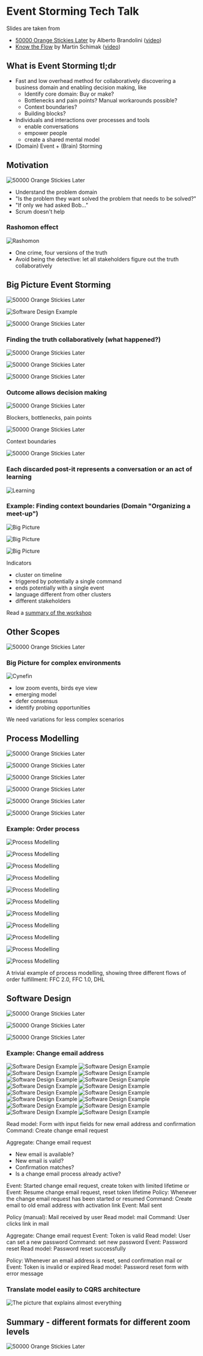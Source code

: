 # Event Storming Tech Talk

Slides are taken from 
- [50000 Orange Stickies Later](https://de.slideshare.net/ziobrando/50000-orange-stickies-later) by Alberto Brandolini ([video](https://www.youtube.com/watch?v=1i6QYvYhlYQ))
- [Know the Flow](https://speakerdeck.com/martinschimak/ddd-exchange-london-2018-know-the-flow-events-commands-and-long-running-services) by Martin Schimak ([video](https://skillsmatter.com/skillscasts/11518-know-the-flow-events-commands-and-long-running-services))

## What is Event Storming tl;dr

- Fast and low overhead method for collaboratively discovering a business domain and enabling decision making, like
  - Identify core domain: Buy or make? 
  - Bottlenecks and pain points? Manual workarounds possible?
  - Context boundaries?
  - Building blocks?
- Individuals and interactions over processes and tools
  - enable conversations
  - empower people
  - create a shared mental model
- (Domain) Event + (Brain) Storming

## Motivation 

![50000 Orange Stickies Later](50000-orange-stickies-later-04.jpg)

- Understand the problem domain
- "Is the problem they want solved the problem that needs to be solved?"
- "If only we had asked Bob..."
- Scrum doesn't help

### Rashomon effect

![Rashomon](rashomon.jpg)

- One crime, four versions of the truth
- Avoid being the detective: let all stakeholders figure out the truth collaboratively


## Big Picture Event Storming

![50000 Orange Stickies Later](50000-orange-stickies-later-01.jpg)

![Software Design Example](software-design/01.jpg)

![50000 Orange Stickies Later](50000-orange-stickies-later-02.jpg)

### Finding the truth collaboratively (what happened?)
   
![50000 Orange Stickies Later](50000-orange-stickies-later-03.jpg)

![50000 Orange Stickies Later](50000-orange-stickies-later-18.jpg)

![50000 Orange Stickies Later](50000-orange-stickies-later-05.jpg)

### Outcome allows decision making

![50000 Orange Stickies Later](50000-orange-stickies-later-07.jpg)

Blockers, bottlenecks, pain points

![50000 Orange Stickies Later](50000-orange-stickies-later-08.jpg)

Context boundaries

![50000 Orange Stickies Later](50000-orange-stickies-later-19.jpg)

### Each discarded post-it represents a conversation or an act of learning

![Learning](learning.jpg)

### Example: Finding context boundaries (Domain "Organizing a meet-up")

![Big Picture](big-picture-1.jpg)

![Big Picture](big-picture-2.jpg)

![Big Picture](big-picture-3.jpg)

Indicators
- cluster on timeline
- triggered by potentially a single command
- ends potentially with a single event
- language different from other clusters
- different stakeholders

Read a [summary of the workshop](https://medium.com/jugthde/domain-driven-design-renaissance-event-storming-a193db8ef887)

## Other Scopes

![50000 Orange Stickies Later](50000-orange-stickies-later-21.jpg)

### Big Picture for complex environments

![Cynefin](Cynefin.png)

- low zoom events, birds eye view 
- emerging model
- defer consensus
- identify probing opportunities

We need variations for less complex scenarios

## Process Modelling

![50000 Orange Stickies Later](50000-orange-stickies-later-09.jpg)

![50000 Orange Stickies Later](50000-orange-stickies-later-10.jpg)

![50000 Orange Stickies Later](50000-orange-stickies-later-11.jpg)

![50000 Orange Stickies Later](50000-orange-stickies-later-12.jpg)

![50000 Orange Stickies Later](50000-orange-stickies-later-13.jpg)

![50000 Orange Stickies Later](50000-orange-stickies-later-14.jpg)

### Example: Order process

![Process Modelling](process-modelling-01.jpg)

![Process Modelling](process-modelling-02.jpg)

![Process Modelling](process-modelling-03.jpg)

![Process Modelling](process-modelling-04.jpg)

![Process Modelling](process-modelling-05.jpg)

![Process Modelling](process-modelling-06.jpg)

![Process Modelling](process-modelling-07.jpg)

![Process Modelling](process-modelling-08.jpg)

![Process Modelling](process-modelling-09.jpg)

![Process Modelling](process-modelling-10.jpg)

![Process Modelling](process-modelling-example.jpg)

A trivial example of process modelling, showing three different flows of order fulfillment: FFC 2.0, FFC 1.0, DHL

## Software Design

![50000 Orange Stickies Later](50000-orange-stickies-later-15.jpg)

![50000 Orange Stickies Later](50000-orange-stickies-later-16.jpg)
    
![50000 Orange Stickies Later](50000-orange-stickies-later-17.jpg)


### Example: Change email address

![Software Design Example](software-design/02.jpg)
![Software Design Example](software-design/03.jpg)
![Software Design Example](software-design/04.jpg)
![Software Design Example](software-design/05.jpg)
![Software Design Example](software-design/06.jpg)
![Software Design Example](software-design/07.jpg)
![Software Design Example](software-design/08.jpg)
![Software Design Example](software-design/09.jpg)
![Software Design Example](software-design/10.jpg)
![Software Design Example](software-design/11.jpg)
![Software Design Example](software-design/12.jpg)
![Software Design Example](software-design/13.jpg)
![Software Design Example](software-design/14.jpg)
![Software Design Example](software-design/15.jpg)
![Software Design Example](software-design/16.jpg)
![Software Design Example](software-design/17.jpg)

Read model: Form with input fields for new email address and confirmation
Command: Create change email request

Aggregate: Change email request
- New email is available? 
- New email is valid?
- Confirmation matches?
- Is a change email process already active?

Event: Started change email request, create token with limited lifetime
or Event: Resume change email request, reset token lifetime
Policy: Whenever the change email request has been started or resumed
Command: Create email to old email address with activation link
Event: Mail sent

Policy (manual): Mail received by user
Read model: mail
Command: User clicks link in mail

Aggregate: Change email request
Event: Token is valid
Read model: User can set a new password
Command: set new password
Event: Password reset
Read model: Password reset successfully

Policy: Whenever an email address is reset, send confirmation mail
or Event: Token is invalid or expired
Read model: Password reset form with error message

### Translate model easily to CQRS architecture

![The picture that explains almost everything](almost-everything.jpg)

## Summary - different formats for different zoom levels

![50000 Orange Stickies Later](50000-orange-stickies-later-21.jpg)
